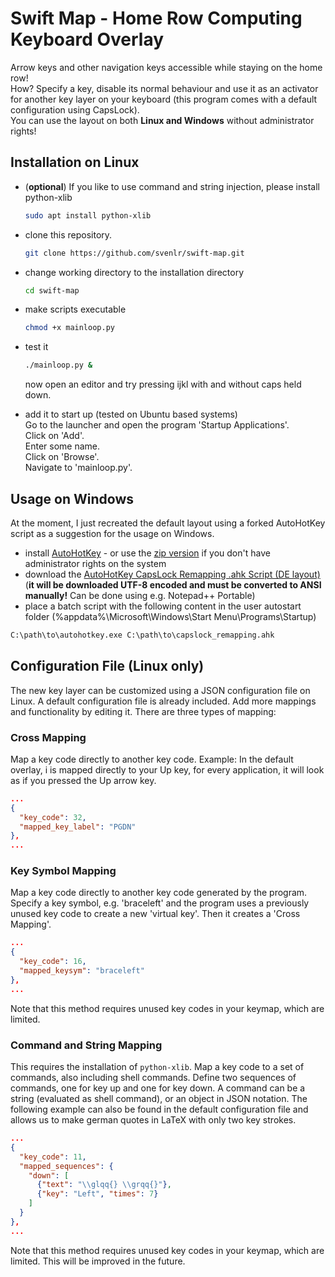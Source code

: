 # Swift Map - Home Row Computing Keyboard Overlay

Arrow keys and other navigation keys accessible while staying on the home row!<br>
How? Specify a key, disable its normal behaviour and use it as an activator for
another key layer on your keyboard (this program comes with a default configuration using CapsLock).<br>
You can use the layout on both **Linux and Windows** without administrator rights!

## Installation on Linux

- (**optional**) If you like to use command and string injection, please install python-xlib<br>
  ```bash
  sudo apt install python-xlib
  ```

- clone this repository.
  ```bash
  git clone https://github.com/svenlr/swift-map.git
  ```

- change working directory to the installation directory
  ```bash
  cd swift-map
  ```

- make scripts executable
  ```bash
  chmod +x mainloop.py
  ```

- test it
  ```bash
  ./mainloop.py &
  ```
  now open an editor and try pressing ijkl with and without caps held down.

- add it to start up (tested on Ubuntu based systems)<br>
  Go to the launcher and open the program 'Startup Applications'.<br>Click on 'Add'.<br>Enter some name.<br>Click on 'Browse'.<br>Navigate to 'mainloop.py'.

<!-- - add it to resume directory so the overlays still work after resume
<pre>$ sudo cp resume.py /etc/pm/sleep.d/</pre> -->

## Usage on Windows

At the moment, I just recreated the default layout using a forked AutoHotKey script as a suggestion for the usage on Windows.

- install [AutoHotKey](https://autohotkey.com/download/) - or use the [zip version](https://autohotkey.com/download/ahk.zip) if you don't have administrator rights on the system
- download the [AutoHotKey CapsLock Remapping .ahk Script (DE layout)](https://gist.github.com/svenlr/2e09166ae6b70f0fcf8c897b7e7d4be8) (**it will be downloaded UTF-8 encoded and must be converted to ANSI manually!** Can be done using e.g. Notepad++ Portable)
- place a batch script with the following content in the user autostart folder (%appdata%\Microsoft\Windows\Start Menu\Programs\Startup)

```bat
C:\path\to\autohotkey.exe C:\path\to\capslock_remapping.ahk
```

## Configuration File (Linux only)

The new key layer can be customized using a JSON configuration file on Linux.
A default configuration file is already included. Add more mappings and functionality by editing it.
There are three types of mapping:

### Cross Mapping

Map a key code directly to another key code.
Example: In the default overlay, i is mapped directly to your Up key, for every application,
it will look as if you pressed the Up arrow key.

```json
...
{
  "key_code": 32,
  "mapped_key_label": "PGDN"
},
...
```

### Key Symbol Mapping

Map a key code directly to another key code generated by the program. Specify a key symbol,
e.g. 'braceleft' and the program uses a previously unused key code to create a new 'virtual key'.
Then it creates a 'Cross Mapping'.

```json
...
{
  "key_code": 16,
  "mapped_keysym": "braceleft"
},
...
```

Note that this method requires unused key codes in your keymap, which are limited.

### Command and String Mapping

This requires the installation of `python-xlib`.
Map a key code to a set of commands, also including shell commands.
Define two sequences of commands, one for key up and one for key down.
A command can be a string (evaluated as shell command), or an object in JSON notation.
The following example can also be found in the default configuration file and allows us to make german quotes in LaTeX with only two key strokes.

```json
...
{
  "key_code": 11,
  "mapped_sequences": {
    "down": [
      {"text": "\\glqq{} \\grqq{}"},
      {"key": "Left", "times": 7}
    ]
  }
},
...
```

Note that this method requires unused key codes in your keymap, which are limited.
This will be improved in the future.
